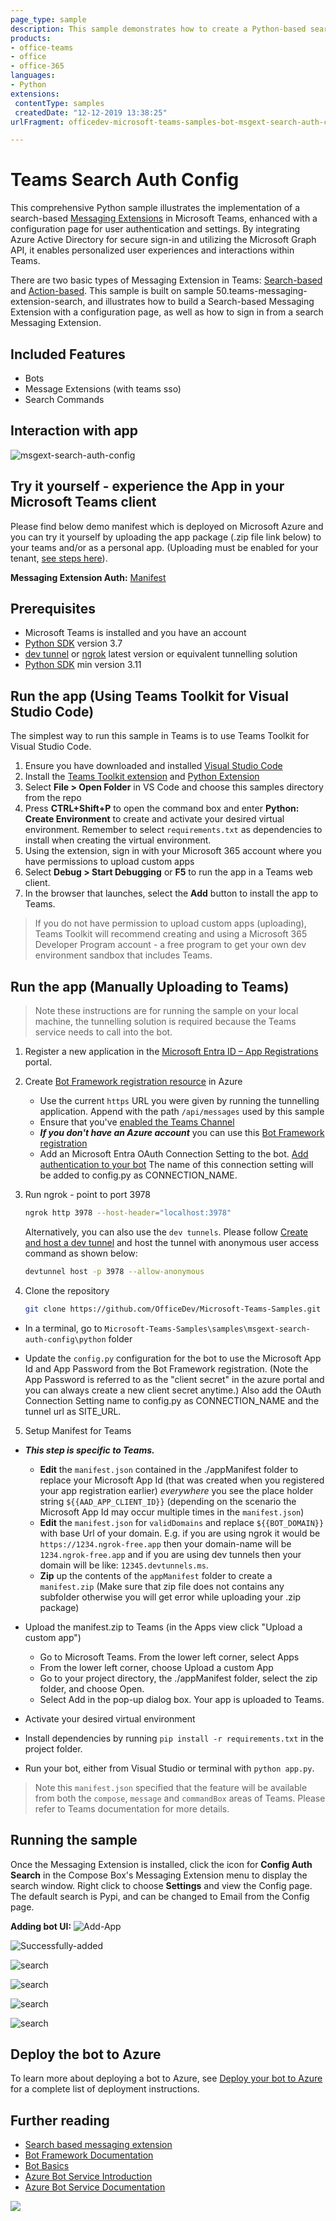 ```yaml
---
page_type: sample
description: This sample demonstrates how to create a Python-based search Messaging Extension in Microsoft Teams that includes a configuration page and supports user authentication.
products:
- office-teams
- office
- office-365
languages:
- Python
extensions:
 contentType: samples
 createdDate: "12-12-2019 13:38:25"
urlFragment: officedev-microsoft-teams-samples-bot-msgext-search-auth-config-python

---
```


# Teams Search Auth Config

This comprehensive Python sample illustrates the implementation of a search-based [Messaging Extensions](https://docs.microsoft.com/microsoftteams/platform/messaging-extensions/what-are-messaging-extensions)  in Microsoft Teams, enhanced with a configuration page for user authentication and settings. By integrating Azure Active Directory for secure sign-in and utilizing the Microsoft Graph API, it enables personalized user experiences and interactions within Teams.

There are two basic types of Messaging Extension in Teams: [Search-based](https://docs.microsoft.com/microsoftteams/platform/messaging-extensions/how-to/search-commands/define-search-command) and [Action-based](https://docs.microsoft.com/microsoftteams/platform/messaging-extensions/how-to/action-commands/define-action-command). This sample is built on sample 50.teams-messaging-extension-search, and illustrates how to build a Search-based Messaging Extension with a configuration page, as well as how to sign in from a search Messaging Extension.

## Included Features
* Bots
* Message Extensions (with teams sso)
* Search Commands

## Interaction with app
![msgext-search-auth-config ](Images/msgext-auth-config-gif.gif)

## Try it yourself - experience the App in your Microsoft Teams client
Please find below demo manifest which is deployed on Microsoft Azure and you can try it yourself by uploading the app package (.zip file link below) to your teams and/or as a personal app. (Uploading must be enabled for your tenant, [see steps here](https://docs.microsoft.com/microsoftteams/platform/concepts/build-and-test/prepare-your-o365-tenant#enable-custom-teams-apps-and-turn-on-custom-app-uploading)).

**Messaging Extension Auth:** [Manifest](/samples/msgext-search-auth-config/csharp/demo-manifest/msgext-search-auth-config.zip)

## Prerequisites

- Microsoft Teams is installed and you have an account
- [Python SDK](https://www.python.org/downloads/) version 3.7
- [dev tunnel](https://learn.microsoft.com/en-us/azure/developer/dev-tunnels/get-started?tabs=windows) or [ngrok](https://ngrok.com/) latest version or equivalent tunnelling solution
- [Python SDK](https://www.python.org/downloads/) min version 3.11

## Run the app (Using Teams Toolkit for Visual Studio Code)

The simplest way to run this sample in Teams is to use Teams Toolkit for Visual Studio Code.

1. Ensure you have downloaded and installed [Visual Studio Code](https://code.visualstudio.com/docs/setup/setup-overview)
1. Install the [Teams Toolkit extension](https://marketplace.visualstudio.com/items?itemName=TeamsDevApp.ms-teams-vscode-extension) and [Python Extension](https://marketplace.visualstudio.com/items?itemName=ms-python.python)
1. Select **File > Open Folder** in VS Code and choose this samples directory from the repo
1. Press **CTRL+Shift+P** to open the command box and enter **Python: Create Environment** to create and activate your desired virtual environment. Remember to select `requirements.txt` as dependencies to install when creating the virtual environment.
1. Using the extension, sign in with your Microsoft 365 account where you have permissions to upload custom apps
1. Select **Debug > Start Debugging** or **F5** to run the app in a Teams web client.
1. In the browser that launches, select the **Add** button to install the app to Teams.

> If you do not have permission to upload custom apps (uploading), Teams Toolkit will recommend creating and using a Microsoft 365 Developer Program account - a free program to get your own dev environment sandbox that includes Teams.

## Run the app (Manually Uploading to Teams)

> Note these instructions are for running the sample on your local machine, the tunnelling solution is required because
the Teams service needs to call into the bot.

1. Register a new application in the [Microsoft Entra ID – App Registrations](https://go.microsoft.com/fwlink/?linkid=2083908) portal.

2. Create [Bot Framework registration resource](https://docs.microsoft.com/azure/bot-service/bot-service-quickstart-registration) in Azure
    - Use the current `https` URL you were given by running the tunnelling application. Append with the path `/api/messages` used by this sample
    - Ensure that you've [enabled the Teams Channel](https://docs.microsoft.com/azure/bot-service/channel-connect-teams?view=azure-bot-service-4.0)
    - __*If you don't have an Azure account*__ you can use this [Bot Framework registration](https://docs.microsoft.com/microsoftteams/platform/bots/how-to/create-a-bot-for-teams#register-your-web-service-with-the-bot-framework)
    - Add an Microsoft Entra OAuth Connection Setting to the bot. [Add authentication to your bot](https://docs.microsoft.com/azure/bot-service/bot-builder-authentication)  The name of this connection setting will be added to config.py as CONNECTION_NAME.
    
3. Run ngrok - point to port 3978

   ```bash
   ngrok http 3978 --host-header="localhost:3978"
   ```  

   Alternatively, you can also use the `dev tunnels`. Please follow [Create and host a dev tunnel](https://learn.microsoft.com/en-us/azure/developer/dev-tunnels/get-started?tabs=windows) and host the tunnel with anonymous user access command as shown below:

   ```bash
   devtunnel host -p 3978 --allow-anonymous
   ```

4. Clone the repository

    ```bash
    git clone https://github.com/OfficeDev/Microsoft-Teams-Samples.git
    ```
  - In a terminal, go to `Microsoft-Teams-Samples\samples\msgext-search-auth-config\python` folder

  - Update the `config.py` configuration for the bot to use the Microsoft App Id and App Password from the Bot Framework registration. (Note the App Password is referred to as the "client secret" in the azure portal and you can always create a new client secret anytime.)  Also add the OAuth Connection Setting name to config.py as CONNECTION_NAME and the tunnel url as SITE_URL.

5. Setup Manifest for Teams
- __*This step is specific to Teams.*__
    - **Edit** the `manifest.json` contained in the ./appManifest folder to replace your Microsoft App Id (that was created when you registered your app registration earlier) *everywhere* you see the place holder string `${{AAD_APP_CLIENT_ID}}` (depending on the scenario the Microsoft App Id may occur multiple times in the `manifest.json`)
    - **Edit** the `manifest.json` for `validDomains` and replace `${{BOT_DOMAIN}}` with base Url of your domain. E.g. if you are using ngrok it would be `https://1234.ngrok-free.app` then your domain-name will be `1234.ngrok-free.app` and if you are using dev tunnels then your domain will be like: `12345.devtunnels.ms`.
    - **Zip** up the contents of the `appManifest` folder to create a `manifest.zip` (Make sure that zip file does not contains any subfolder otherwise you will get error while uploading your .zip package)

- Upload the manifest.zip to Teams (in the Apps view click "Upload a custom app")
   - Go to Microsoft Teams. From the lower left corner, select Apps
   - From the lower left corner, choose Upload a custom App
   - Go to your project directory, the ./appManifest folder, select the zip folder, and choose Open.
   - Select Add in the pop-up dialog box. Your app is uploaded to Teams.


- Activate your desired virtual environment
- Install dependencies by running ```pip install -r requirements.txt``` in the project folder.
 - Run your bot, either from Visual Studio or terminal with `python app.py`.

> Note this `manifest.json` specified that the feature will be available from both the `compose`, `message` and `commandBox` areas of Teams. Please refer to Teams documentation for more details.

## Running the sample

Once the Messaging Extension is installed, click the icon for **Config Auth Search** in the Compose Box's Messaging Extension menu to display the search window.  Right click to choose **Settings** and view the Config page.  The default search is Pypi, and can be changed to Email from the Config page.

**Adding bot UI:**
![Add-App ](Images/1-add_app.png)

![Successfully-added ](Images/2.added_Successfully.PNG)

![search ](Images/3.search.PNG)

![search ](Images/6.search.PNG)

![search ](Images/7.search.PNG)

![search ](Images/8.zero_install.PNG)

## Deploy the bot to Azure

To learn more about deploying a bot to Azure, see [Deploy your bot to Azure](https://aka.ms/azuredeployment) for a complete list of deployment instructions.

## Further reading

- [Search based messaging extension](https://learn.microsoft.com/microsoftteams/platform/messaging-extensions/how-to/search-commands/define-search-command)
- [Bot Framework Documentation](https://docs.botframework.com)
- [Bot Basics](https://docs.microsoft.com/azure/bot-service/bot-builder-basics?view=azure-bot-service-4.0)
- [Azure Bot Service Introduction](https://docs.microsoft.com/azure/bot-service/bot-service-overview-introduction?view=azure-bot-service-4.0)
- [Azure Bot Service Documentation](https://docs.microsoft.com/azure/bot-service/?view=azure-bot-service-4.0)


<img src="https://pnptelemetry.azurewebsites.net/microsoft-teams-samples/samples/msgext-search-auth-config-python" />